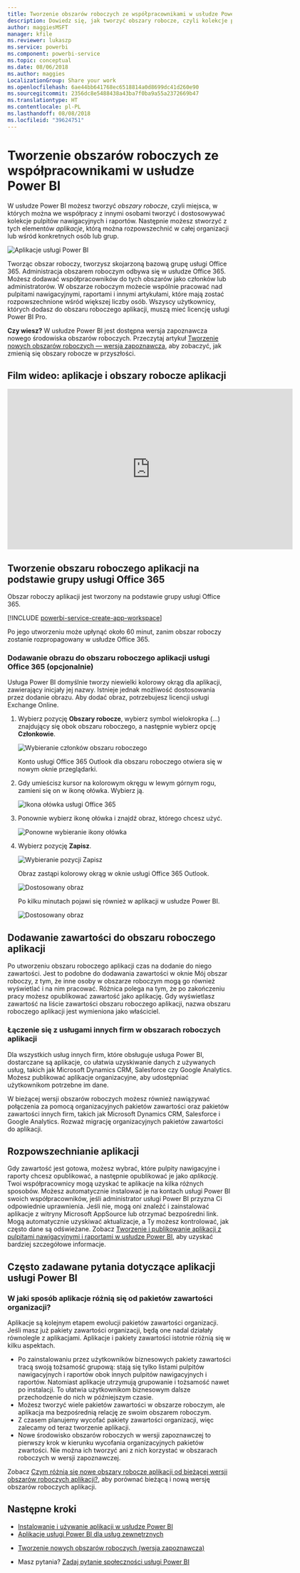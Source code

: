 ```yaml
---
title: Tworzenie obszarów roboczych ze współpracownikami w usłudze Power BI
description: Dowiedz się, jak tworzyć obszary robocze, czyli kolekcje pulpitów nawigacyjnych i raportów utworzone w celu udostępniania najważniejszych metryk dla organizacji.
author: maggiesMSFT
manager: kfile
ms.reviewer: lukaszp
ms.service: powerbi
ms.component: powerbi-service
ms.topic: conceptual
ms.date: 08/06/2018
ms.author: maggies
LocalizationGroup: Share your work
ms.openlocfilehash: 6ae44bb641768ec6518814a0d8699dc41d260e90
ms.sourcegitcommit: 2356dc8e5488438a43ba7f0ba9a55a2372669b47
ms.translationtype: HT
ms.contentlocale: pl-PL
ms.lasthandoff: 08/08/2018
ms.locfileid: "39624751"
---
```

# <a name="create-workspaces-with-your-colleagues-in-power-bi"></a>Tworzenie obszarów roboczych ze współpracownikami w usłudze Power BI

W usłudze Power BI możesz tworzyć *obszary robocze*, czyli miejsca, w których można we współpracy z innymi osobami tworzyć i dostosowywać kolekcje pulpitów nawigacyjnych i raportów. Następnie możesz stworzyć z tych elementów *aplikacje*, którą można rozpowszechnić w całej organizacji lub wśród konkretnych osób lub grup. 

![Aplikacje usługi Power BI](media/service-create-workspaces/power-bi-apps-left-nav.png)

Tworząc obszar roboczy, tworzysz skojarzoną bazową grupę usługi Office 365. Administracja obszarem roboczym odbywa się w usłudze Office 365. Możesz dodawać współpracowników do tych obszarów jako członków lub administratorów. W obszarze roboczym możecie wspólnie pracować nad pulpitami nawigacyjnymi, raportami i innymi artykułami, które mają zostać rozpowszechnione wśród większej liczby osób. Wszyscy użytkownicy, których dodasz do obszaru roboczego aplikacji, muszą mieć licencję usługi Power BI Pro. 

**Czy wiesz?** W usłudze Power BI jest dostępna wersja zapoznawcza nowego środowiska obszarów roboczych. Przeczytaj artykuł [Tworzenie nowych obszarów roboczych — wersja zapoznawcza](service-create-the-new-workspaces.md), aby zobaczyć, jak zmienią się obszary robocze w przyszłości. 

## <a name="video-apps-and-app-workspaces"></a>Film wideo: aplikacje i obszary robocze aplikacji
<iframe width="640" height="360" src="https://www.youtube.com/embed/Ey5pyrr7Lk8?showinfo=0" frameborder="0" allowfullscreen></iframe>

## <a name="create-an-app-workspace-based-on-an-office-365-group"></a>Tworzenie obszaru roboczego aplikacji na podstawie grupy usługi Office 365

Obszar roboczy aplikacji jest tworzony na podstawie grupy usługi Office 365.

[!INCLUDE [powerbi-service-create-app-workspace](./includes/powerbi-service-create-app-workspace.md)]

Po jego utworzeniu może upłynąć około 60 minut, zanim obszar roboczy zostanie rozpropagowany w usłudze Office 365. 

### <a name="add-an-image-to-your-office-365-app-workspace-optional"></a>Dodawanie obrazu do obszaru roboczego aplikacji usługi Office 365 (opcjonalnie)
Usługa Power BI domyślnie tworzy niewielki kolorowy okrąg dla aplikacji, zawierający inicjały jej nazwy. Istnieje jednak możliwość dostosowania przez dodanie obrazu. Aby dodać obraz, potrzebujesz licencji usługi Exchange Online.

1. Wybierz pozycję **Obszary robocze**, wybierz symbol wielokropka (...) znajdujący się obok obszaru roboczego, a następnie wybierz opcję **Członkowie**. 
   
     ![Wybieranie członków obszaru roboczego](media/service-create-distribute-apps/power-bi-apps-workspace-members.png)
   
    Konto usługi Office 365 Outlook dla obszaru roboczego otwiera się w nowym oknie przeglądarki.
2. Gdy umieścisz kursor na kolorowym okręgu w lewym górnym rogu, zamieni się on w ikonę ołówka. Wybierz ją.
   
     ![Ikona ołówka usługi Office 365](media/service-create-distribute-apps/power-bi-apps-workspace-edit-image.png)
3. Ponownie wybierz ikonę ołówka i znajdź obraz, którego chcesz użyć.
   
     ![Ponowne wybieranie ikony ołówka](media/service-create-distribute-apps/power-bi-apps-workspace-edit-group.png)

4. Wybierz pozycję **Zapisz**.
   
     ![Wybieranie pozycji Zapisz](media/service-create-distribute-apps/power-bi-apps-workspace-save-image.png)
   
    Obraz zastąpi kolorowy okrąg w oknie usługi Office 365 Outlook. 
   
     ![Dostosowany obraz](media/service-create-distribute-apps/power-bi-apps-workspace-image-in-office-365.png)
   
    Po kilku minutach pojawi się również w aplikacji w usłudze Power BI.
   
     ![Dostosowany obraz](media/service-create-distribute-apps/power-bi-apps-image.png)

## <a name="add-content-to-your-app-workspace"></a>Dodawanie zawartości do obszaru roboczego aplikacji

Po utworzeniu obszaru roboczego aplikacji czas na dodanie do niego zawartości. Jest to podobne do dodawania zawartości w oknie Mój obszar roboczy, z tym, że inne osoby w obszarze roboczym mogą go również wyświetlać i na nim pracować. Różnica polega na tym, że po zakończeniu pracy możesz opublikować zawartość jako aplikację. Gdy wyświetlasz zawartość na liście zawartości obszaru roboczego aplikacji, nazwa obszaru roboczego aplikacji jest wymieniona jako właściciel.

### <a name="connect-to-third-party-services-in-app-workspaces"></a>Łączenie się z usługami innych firm w obszarach roboczych aplikacji

Dla wszystkich usług innych firm, które obsługuje usługa Power BI, dostarczane są aplikacje, co ułatwia uzyskiwanie danych z używanych usług, takich jak Microsoft Dynamics CRM, Salesforce czy Google Analytics. Możesz publikować aplikacje organizacyjne, aby udostępniać użytkownikom potrzebne im dane.

W bieżącej wersji obszarów roboczych możesz również nawiązywać połączenia za pomocą organizacyjnych pakietów zawartości oraz pakietów zawartości innych firm, takich jak Microsoft Dynamics CRM, Salesforce i Google Analytics. Rozważ migrację organizacyjnych pakietów zawartości do aplikacji.

## <a name="distribute-an-app"></a>Rozpowszechnianie aplikacji

Gdy zawartość jest gotowa, możesz wybrać, które pulpity nawigacyjne i raporty chcesz opublikować, a następnie opublikować je jako *aplikację*. Twoi współpracownicy mogą uzyskać te aplikacje na kilka różnych sposobów. Możesz automatycznie instalować je na kontach usługi Power BI swoich współpracowników, jeśli administrator usługi Power BI przyzna Ci odpowiednie uprawnienia. Jeśli nie, mogą oni znaleźć i zainstalować aplikacje z witryny Microsoft AppSource lub otrzymać bezpośredni link. Mogą automatycznie uzyskiwać aktualizacje, a Ty możesz kontrolować, jak często dane są odświeżane. Zobacz [Tworzenie i publikowanie aplikacji z pulpitami nawigacyjnymi i raportami w usłudze Power BI](service-create-distribute-apps.md), aby uzyskać bardziej szczegółowe informacje.

## <a name="power-bi-apps-faq"></a>Często zadawane pytania dotyczące aplikacji usługi Power BI

### <a name="how-are-apps-different-from-organizational-content-packs"></a>W jaki sposób aplikacje różnią się od pakietów zawartości organizacji?
Aplikacje są kolejnym etapem ewolucji pakietów zawartości organizacji. Jeśli masz już pakiety zawartości organizacji, będą one nadal działały równolegle z aplikacjami. Aplikacje i pakiety zawartości istotnie różnią się w kilku aspektach. 

* Po zainstalowaniu przez użytkowników biznesowych pakiety zawartości tracą swoją tożsamość grupową: stają się tylko listami pulpitów nawigacyjnych i raportów obok innych pulpitów nawigacyjnych i raportów. Natomiast aplikacje utrzymują grupowanie i tożsamość nawet po instalacji. To ułatwia użytkownikom biznesowym dalsze przechodzenie do nich w późniejszym czasie.
* Możesz tworzyć wiele pakietów zawartości w obszarze roboczym, ale aplikacja ma bezpośrednią relację ze swoim obszarem roboczym. 
* Z czasem planujemy wycofać pakiety zawartości organizacji, więc zalecamy od teraz tworzenie aplikacji.  
* Nowe środowisko obszarów roboczych w wersji zapoznawczej to pierwszy krok w kierunku wycofania organizacyjnych pakietów zwartości. Nie można ich tworzyć ani z nich korzystać w obszarach roboczych w wersji zapoznawczej.

Zobacz [Czym różnią się nowe obszary robocze aplikacji od bieżącej wersji obszarów roboczych aplikacji?](service-create-the-new-workspaces.md#how-are-the-new-app-workspaces-different-from-current-app-workspaces), aby porównać bieżącą i nową wersję obszarów roboczych aplikacji. 

## <a name="next-steps"></a>Następne kroki
* [Instalowanie i używanie aplikacji w usłudze Power BI](service-install-use-apps.md)
* [Aplikacje usługi Power BI dla usług zewnętrznych](service-connect-to-services.md)
- [Tworzenie nowych obszarów roboczych (wersja zapoznawcza)](service-create-the-new-workspaces.md)
* Masz pytania? [Zadaj pytanie społeczności usługi Power BI](http://community.powerbi.com/)
